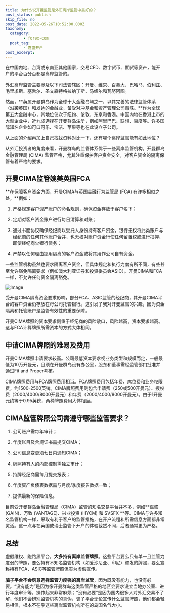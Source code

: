 ```yaml
---
title: 为什么说开曼监管是外汇离岸监管中最好的？
post_status: publish
skip_file: no
post_date: 2022-05-26T10:52:00.000Z
taxonomy:
  category:
        - forex-com
  post_tag:
        - 嘉盛开户
post_excerpt: 
---
```

在中国内地、台湾或东南亚其他国家，交易CFD、数字货币、期货等资产，能开户的平台百分百都是离岸监管的。

外汇离岸监管主要涉及以下司法管辖区：开曼、维京、百慕大、巴哈马、伯利兹、毛里求斯、塞舌尔、圣文森特格拉纳丁斯、马绍尔和瓦努阿图。

然而，**英属开曼群岛作为全球十大金融岛屿之一，以其完善的法律监管体系（沿袭英国）和发达的金融业，备受对冲基金和资产管理公司青睐。**作为全球第五大金融中心，其地位仅次于纽约、伦敦、东京和香港。中国内地在香港上市的大型企业中，近九成选择在开曼群岛注册，例如阿里巴巴、联想、百度等。许多国际知名企业如可口可乐、宝洁、苹果等也在此设立子公司。

从上面的介绍再加上自己找找资料对比一下，还有哪个离岸监管能有如此地位？

从外汇投资者的角度来看，开曼群岛的监管体系优于一些离岸监管机构。开曼群岛金融管理局 (CIMA) 监管严格，尤其注重保护客户资金安全，对客户资金的隔离保管有着严格的要求。

## 开曼CIMA监管媲美英国FCA

**在保障客户资金方面，开曼CIMA与英国金融行为监管局 (FCA) 有许多相似之处，**例如：

1. 严格规定客户资产账户的命名规则，确保资金存放于客户名下；

1. 定期对客户资金账户进行每日清算和对账；

1. 通过书面协议确保经纪商以受托人身份持有客户资金，银行无权将此类账户与经纪商的任何其他账户合并，也无权对账户资金行使任何留置权或进行扣押，即使经纪商欠银行债务；

1. 严禁以任何理由挪用隔离的客户资金或将其用作公司自有资金。

一些监管机构虽然也要求隔离客户资金，但具体规定和执行力度有所不同，有些甚至允许豁免隔离要求（例如澳大利亚证券和投资委员会ASIC）。开曼CIMA和FCA一样，不允许任何资金隔离豁免。

![Image](https://prod-files-secure.s3.us-west-2.amazonaws.com/39ed1227-6d7d-4570-be36-9ccd4a2c4241/bd849744-3fcb-4a37-8312-357962c8f065/image.png?X-Amz-Algorithm=AWS4-HMAC-SHA256&X-Amz-Content-Sha256=UNSIGNED-PAYLOAD&X-Amz-Credential=ASIAZI2LB466XBUGIBYN%2F20250902%2Fus-west-2%2Fs3%2Faws4_request&X-Amz-Date=20250902T161356Z&X-Amz-Expires=3600&X-Amz-Security-Token=IQoJb3JpZ2luX2VjEMj%2F%2F%2F%2F%2F%2F%2F%2F%2F%2FwEaCXVzLXdlc3QtMiJHMEUCIQCrGfPhisM%2Frst4bUmrqd6jzyBJel5pMfZ0LF5hCf6dEgIgRXgTf0LrNJsvrwngZG60XqHBdi0SncxzfPVryfmqB0Yq%2FwMIMRAAGgw2Mzc0MjMxODM4MDUiDPwM4spDHk%2B3ubECkCrcA1CHFMsncX8vPCeGQJKhOhB55daXnFUiw3MiwfH0HmYbYZTTexGoC5EzngKdLudmt%2FmTorF9qXFQz2s%2F311p0qrFLYIXBWhO1%2F36PcvHKh2NKI4sQhVJs8EPEYKvsGIrz%2FQ5AhIdDg%2B1edcFoYXM7XtLYH8XXmZsnWC%2BtrPAvsOIJYF1H%2BeegxsfEc%2FqDB5H5ruxtwqgagnS51ccMX6LOZzMC%2Ba0esnjY9Hl7Qa%2FEe9w%2FVHz6eRQA6%2FJCG0UP56TY7G2B2EHxk5066wwIG3SBFiT1EdxQ2KCGXaYk5rFKYdHLFLt%2F%2F1WA0jnoLl6hbuLsiDjDTF%2BV5wdI2Z9eovluz8v5HN0K5il%2BAd1hqok565L60WE7XR%2F6j0xoFJ6k1DiFg%2B8tywKaQdTNm0D3VvGqv9oaQkWd922gAa9pXWMvSGfQE%2FmymPCm7qm1c2h0aKweLo4ThF8UWJZz4HSnRQLqqZVlhUC5UGUl9AXw6HzxLqqltY%2BiaVx3N8TDK4vU6scWmpegYz52Ai1TUCwbkMTU%2FMRlrFbtrRqEWbrFjUxnHWst1SYtd89UHSi9cEg6ImH6us6AFpSoJ1r3iqcRqLn9NCpY6AG3Y%2Fh84WWo%2Fphimy%2FhXZnrYXZJyZVI7rcMKma3MUGOqUBCz9Pu7FIQSAfR6TC%2BPrW8hxGeV%2BIXMjSEUteBTx%2BPWE0z%2BIIaj4KXNu5zb0BuXfIsSD8EM3JgwyPHXCtbbWKpNnjowQtEf0F5YD%2FNetBw08On%2BFJqrvb7Q8mSUK7hYDbQjeKeF15VwotEHb6h41VA7ugOEbZsCU93yPS5M9lptQdLQow0Zc9IMbeRnprLi1QRBZcz1jG2WnwXtDxaYvStAB6uhKF&X-Amz-Signature=5b7a34aab852416d2b328fd06e235e71ba625c9323711bb3475bf8053f70f447&X-Amz-SignedHeaders=host&x-amz-checksum-mode=ENABLED&x-id=GetObject)

受开曼CIMA隔离资金要求影响，部分FCA、ASIC监管的经纪商，其开曼CIMA平台的客户资金仍存放在母公司托管银行。这引发了我对开曼监管的兴趣，因为资金隔离和托管账户是监管有效性的重要保障。

开曼CIMA牌照的资本要求侧重于经纪商的风险敞口，风险越高，资本要求越高。这与FCA计算牌照所需资本的方式大体相同。

## **申请CIMA牌照的难易及费用**

开曼CIMA牌照申请要求较高。公司最低资本要求视业务类型和规模而定，一般最低为10万开曼元，且须在开曼群岛设有办公室，股东和董事需经监管部门批准并通过Fit and Proper考核。

CIMA牌照费用与FCA牌照费用相当。FCA牌照费用包括年费、席位费和业务权限费，约1500-2500英镑。CIMA牌照费用则包含申请费（250或500开曼元）、授权费（2000/4000/8000开曼元）和年费（2000/4000/8000开曼元）。由于1开曼元约等于0.95英镑，两种牌照费用大体相当。

## CIMA监管牌照公司需遵守哪些监管要求？

1. 公司账户需每年审计；

1. 年度账目及合规证书需提交CIMA；

1. 公司信息变更须七日内通知CIMA；

1. 牌照持有人的内部控制需独立审计；

1. 持牌经纪商需每月提交报表；

1. 年度资产负债表数据需与月度/季度报告数据一致；

1. 提供最新的保险信息。

目前受开曼群岛金融管理局（CIMA）监管的知名交易平台并不多，例如**嘉盛 (GAIN)、万致 (VANTAGE)、兴业投资 (HYCM) 和 SVSFX **等。CIMA与许多知名监管机构一样，采取有利于客户的监管措施，在开户流程和所需信息方面都非常灵活。这一点与在英国或瑞士监管下开户的体验截然不同，后者通常更为严格。

## 总结

虚假维权、跑路黑平台，**大多持有离岸监管牌照**。这些平台要么只有单一且监管力度弱的牌照，要么持有不知名监管机构（如爱沙尼亚、印尼）颁发的牌照，要么宣称持有FCA、ASIC等监管牌照但实为虚假宣传。

**骗子平台不会刻意选择监管力度强的离岸监管**，因为既没有能力，也没有必要。“没有能力”是因为像开曼群岛这类监管严格的地区会要求设立当地办公室、进行年度审计等，操作起来非常麻烦；“没有必要”是因为国内很多人对外汇交易不了解，他们不会辨别监管机构的真伪，骗子平台无论宣传什么监管牌照，他们都会轻易相信，根本不在乎这些离岸监管机构所在的岛国名气大小。